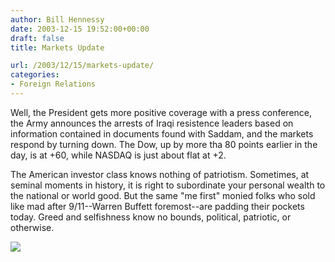 ```yaml
---
author: Bill Hennessy
date: 2003-12-15 19:52:00+00:00
draft: false
title: Markets Update

url: /2003/12/15/markets-update/
categories:
- Foreign Relations
---
```


Well, the President gets more positive coverage with a press conference, the Army announces the arrests of Iraqi resistence leaders based on information contained in documents found with Saddam, and the markets respond by turning down. The Dow, up by more tha 80 points earlier in the day, is at +60, while NASDAQ is just about flat at +2. 

The American investor class knows nothing of patriotism. Sometimes, at seminal moments in history, it is right to subordinate your personal wealth to the national or world good. But the same "me first" monied folks who sold like mad after 9/11--Warren Buffett foremost--are padding their pockets today. Greed and selfishness know no bounds, political, patriotic, or otherwise. 

![](https://blog.billhennessy.com/aggbug.aspx?PostID=824)

